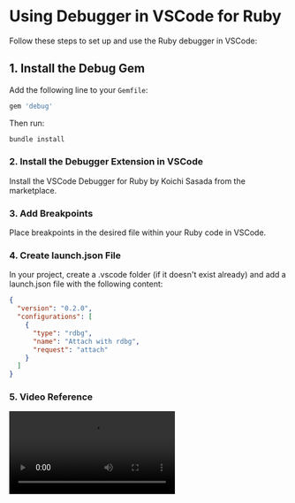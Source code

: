 # Using Debugger in VSCode for Ruby

Follow these steps to set up and use the Ruby debugger in VSCode:

## 1. Install the Debug Gem
Add the following line to your `Gemfile`:
```ruby
gem 'debug'
```
Then run: 
```bash
bundle install
```

### 2. Install the Debugger Extension in VSCode
Install the VSCode Debugger for Ruby by Koichi Sasada from the marketplace.

### 3. Add Breakpoints
Place breakpoints in the desired file within your Ruby code in VSCode.

### 4. Create launch.json File
In your project, create a .vscode folder (if it doesn't exist already) and add a launch.json file with the following content:

```json
{
  "version": "0.2.0",
  "configurations": [
    {
      "type": "rdbg",
      "name": "Attach with rdbg",
      "request": "attach"
    }
  ]
}
```

### 5. Video Reference

<!-- add video from ./videos/debug.mov -->

![Debugging in VSCode](./videos/debug.mov)

